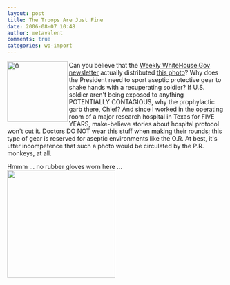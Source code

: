 ```yaml
---
layout: post
title: The Troops Are Just Fine
date: 2006-08-07 10:48
author: metavalent
comments: true
categories: wp-import
---
```

<!--Lead Photo --><a href="http://metavalent.info/images/sterile.handshake.jpg"><img src="http://img335.imageshack.us/img335/1304/200608012d03841250hcs7.jpg" loading="lazy" width="140" alt="0" align="left" border="0" /></a><!-- Commentary -->Can you believe that the <a href="http://www.whitehouse.gov/news/">Weekly WhiteHouse.Gov newsletter</a> actually distributed <a href="http://metavalent.info/images/sterile.handshake.jpg">this photo</a>?  Why does the President need to sport aseptic protective gear to shake hands with a recuperating soldier?  If U.S. soldier aren't being exposed to anything  POTENTIALLY CONTAGIOUS, why the prophylactic garb there, Chief?  And since I worked in the operating room of a major research hospital in Texas for FIVE YEARS, make-believe stories about hospital protocol won't cut it.  Doctors DO NOT wear this stuff when making their rounds; this type of gear is reserved for aseptic environments like the O.R.  At best, it's utter incompetence that such a photo would be circulated by the P.R. monkeys, at all.

Hmmm ... no rubber gloves worn here ...
<a href="http://metavalent.info/images/political.gladhanding.jpg"><img src="http://metavalent.info/images/political.gladhanding.jpg" width="250" alt="" /></a><a href="http://metavalent.info/images/poster07.jpg"><img src="http://metavalent.info/images/poster07.jpg" alt="" /></a>
